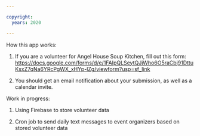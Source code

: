 ```yaml
---

copyright:
  years: 2020

---
```


How this app works:

1. If you are a volunteer for Angel House Soup Kitchen, fill out this form: 
https://docs.google.com/forms/d/e/1FAIpQLSeytQJjWho6O5raCbj91DttuKsxZ7qNa6YRcPgWX_xHYp-lZg/viewform?usp=sf_link

2. You should get an email notification about your submission, as well as a calendar invite.

Work in progress:

1. Using Firebase to store volunteer data

2. Cron job to send daily text messages to event organizers based on stored volunteer data
